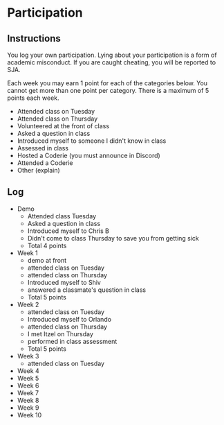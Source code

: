 Participation
=============

## Instructions ##

You log your own participation. Lying about your participation is a form of
academic misconduct. If you are caught cheating, you will be reported to SJA.

Each week you may earn 1 point for each of the categories below. You cannot get
more than one point per category. There is a maximum of 5 points each week.

+ Attended class on Tuesday
+ Attended class on Thursday
+ Volunteered at the front of class
+ Asked a question in class
+ Introduced myself to someone I didn't know in class
+ Assessed in class
+ Hosted a Coderie (you must announce in Discord)
+ Attended a Coderie
+ Other (explain)

## Log ##

- Demo
	+ Attended class Tuesday
	+ Asked a question in class
	+ Introduced myself to Chris B
	+ Didn't come to class Thursday to save you from getting sick
	+ Total 4 points
- Week 1
	+ demo at front
	+ attended class on Tuesday
	+ attended class on Thursday
	+ Introduced myself to Shiv
	+ answered a classmate's question in class
	+ Total 5 points
- Week 2
	+ attended class on Tuesday
	+ Introduced myself to Orlando
	+ attended class on Thursday
	+ I met Itzel on Thursday
	+ performed in class assessment
	+ Total 5 points
- Week 3
	+ attended class on Tuesday
- Week 4
- Week 5
- Week 6
- Week 7
- Week 8
- Week 9
- Week 10
